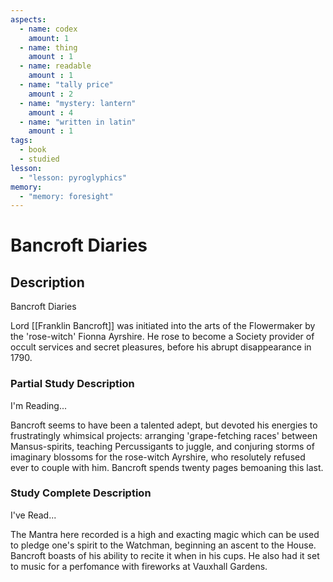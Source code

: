 ```yaml
---
aspects: 
  - name: codex
    amount: 1
  - name: thing
    amount : 1
  - name: readable
    amount : 1
  - name: "tally price"
    amount : 2
  - name: "mystery: lantern"
    amount : 4
  - name: "written in latin"
    amount : 1
tags:
  - book
  - studied
lesson:
  - "lesson: pyroglyphics"
memory:
  - "memory: foresight"
---
```


# Bancroft Diaries

## Description
Bancroft Diaries

Lord [[Franklin Bancroft]] was initiated into the arts of the Flowermaker by the 'rose-witch' Fionna Ayrshire. He rose to become a Society provider of occult services and secret pleasures, before his abrupt disappearance in 1790.
### Partial Study Description
I'm Reading...

Bancroft seems to have been a talented adept, but devoted his energies to frustratingly whimsical projects: arranging 'grape-fetching races' between Mansus-spirits, teaching Percussigants to juggle, and conjuring storms of imaginary blossoms for the rose-witch Ayrshire, who resolutely refused ever to couple with him. Bancroft spends twenty pages bemoaning this last. 
### Study Complete Description
I've Read...

The Mantra here recorded is a high and exacting magic which can be used to pledge one's spirit to the Watchman, beginning an ascent to the House. Bancroft boasts of his ability to recite it when in his cups. He also had it set to music for a perfomance with fireworks at Vauxhall Gardens.
